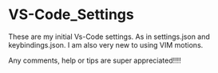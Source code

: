# VS-Code_Settings
These are my initial Vs-Code settings. As in settings.json and keybindings.json. I am also very new to using VIM motions.

Any comments, help or tips are super appreciated!!!!
